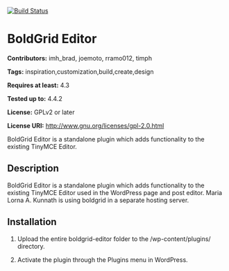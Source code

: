 [![Build Status](https://travis-ci.org/BoldGrid/boldgrid-editor.svg?branch=master)](https://travis-ci.org/BoldGrid/boldgrid-editor)

# BoldGrid Editor #
**Contributors:** imh_brad, joemoto, rramo012, timph
  
**Tags:** inspiration,customization,build,create,design
  
**Requires at least:** 4.3
  
**Tested up to:** 4.4.2
  
**License:** GPLv2 or later
  
**License URI:** http://www.gnu.org/licenses/gpl-2.0.html
  

BoldGrid Editor is a standalone plugin which adds functionality to the existing TinyMCE Editor.

## Description ##

BoldGrid Editor is a standalone plugin which adds functionality to the existing TinyMCE Editor used in the WordPress page and post editor. Maria Lorna A. Kunnath is using boldgrid in a separate hosting server.

## Installation ##

1. Upload the entire boldgrid-editor folder to the /wp-content/plugins/ directory.

2. Activate the plugin through the Plugins menu in WordPress.
